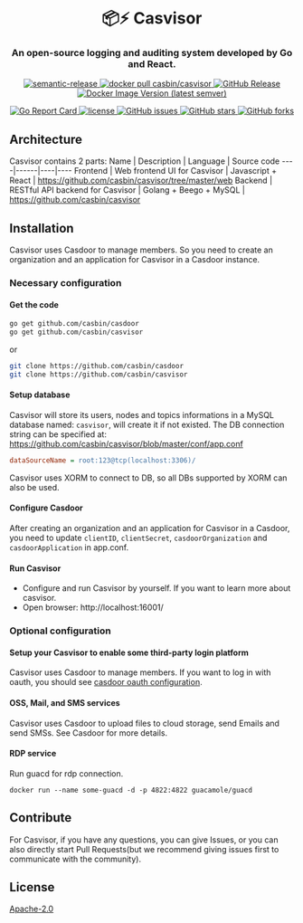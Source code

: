 <h1 align="center" style="border-bottom: none;">📦⚡️ Casvisor</h1>
<h3 align="center">An open-source logging and auditing system developed by Go and React.</h3>
<p align="center">
  <a href="#badge">
    <img alt="semantic-release" src="https://img.shields.io/badge/%20%20%F0%9F%93%A6%F0%9F%9A%80-semantic--release-e10079.svg">
  </a>
  <a href="https://hub.docker.com/r/casbin/casvisor">
    <img alt="docker pull casbin/casvisor" src="https://img.shields.io/docker/pulls/casbin/casvisor.svg">
  </a>
  <a href="https://github.com/casbin/casvisor/releases/latest">
    <img alt="GitHub Release" src="https://img.shields.io/github/v/release/casbin/casvisor.svg">
  </a>
  <a href="https://hub.docker.com/repository/docker/casbin/casvisor">
    <img alt="Docker Image Version (latest semver)" src="https://img.shields.io/badge/Docker%20Hub-latest-brightgreen">
  </a>
</p>

<p align="center">
  <a href="https://goreportcard.com/report/github.com/casbin/casvisor">
    <img alt="Go Report Card" src="https://goreportcard.com/badge/github.com/casbin/casvisor?style=flat-square">
  </a>
  <a href="https://github.com/casbin/casvisor/blob/master/LICENSE">
    <img src="https://img.shields.io/github/license/casbin/casvisor?style=flat-square" alt="license">
  </a>
  <a href="https://github.com/casbin/casvisor/issues">
    <img alt="GitHub issues" src="https://img.shields.io/github/issues/casbin/casvisor?style=flat-square">
  </a>
  <a href="#">
    <img alt="GitHub stars" src="https://img.shields.io/github/stars/casbin/casvisor?style=flat-square">
  </a>
  <a href="https://github.com/casbin/casvisor/network">
    <img alt="GitHub forks" src="https://img.shields.io/github/forks/casbin/casvisor?style=flat-square">
  </a>
</p>

## Architecture
Casvisor contains 2 parts:
Name | Description | Language | Source code
----|------|----|----
Frontend | Web frontend UI for Casvisor | Javascript + React | https://github.com/casbin/casvisor/tree/master/web
Backend | RESTful API backend for Casvisor | Golang + Beego + MySQL | https://github.com/casbin/casvisor

## Installation
Casvisor uses Casdoor to manage members. So you need to create an organization and an application for Casvisor in a Casdoor instance.

### Necessary configuration

#### Get the code
```bash
go get github.com/casbin/casdoor
go get github.com/casbin/casvisor
```

or

```bash
git clone https://github.com/casbin/casdoor
git clone https://github.com/casbin/casvisor
```

#### Setup database

Casvisor will store its users, nodes and topics informations in a MySQL database named: `casvisor`, will create it if not existed. The DB connection string can be specified at: https://github.com/casbin/casvisor/blob/master/conf/app.conf

```ini
dataSourceName = root:123@tcp(localhost:3306)/
```
Casvisor uses XORM to connect to DB, so all DBs supported by XORM can also be used.

#### Configure Casdoor

After creating an organization and an application for Casvisor in a Casdoor, you need to update `clientID`, `clientSecret`, `casdoorOrganization` and `casdoorApplication` in app.conf.

#### Run Casvisor

- Configure and run Casvisor by yourself. If you want to learn more about casvisor.
- Open browser: http://localhost:16001/

### Optional configuration

#### Setup your Casvisor to enable some third-party login platform

  Casvisor uses Casdoor to manage members. If you want to log in with oauth, you should see [casdoor oauth configuration](https://casdoor.org/docs/provider/oauth/overview).

#### OSS, Mail, and SMS services

  Casvisor uses Casdoor to upload files to cloud storage, send Emails and send SMSs. See Casdoor for more details.

#### RDP service
Run guacd for rdp connection.
```azure
docker run --name some-guacd -d -p 4822:4822 guacamole/guacd
```

## Contribute

For Casvisor, if you have any questions, you can give Issues, or you can also directly start Pull Requests(but we recommend giving issues first to communicate with the community).

## License

[Apache-2.0](LICENSE)

